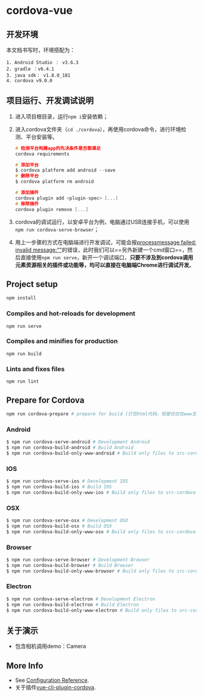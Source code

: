 # cordova-vue

## 开发环境

本文档书写时，环境搭配为：

```
1. Android Studio ： v3.6.3
2. gradle ：v6.4.1
3. java sdk： v1.8.0_181
4. cordova v9.0.0
```

## 项目运行、开发调试说明

1. 进入项目根目录，运行`npm i`安装依赖；

2. 进入cordova文件夹（`cd ./cordova`），再使用cordova命令，进行环境检测、平台安装等。

   ```c
   # 检测平台构建app的先决条件是否都满足
   cordova requirements
   
   # 添加平台
   $ cordova platform add android --save
   # 删除平台
   $ cordova platform rm android
   
   # 添加插件
   cordova plugin add <plugin-spec> [...]
   # 移除插件
   cordova plugin remove [...]
   ```

3. cordova的调试运行，以安卓平台为例，电脑通过USB连接手机，可以使用`npm run cordova-serve-browser`；

4. 用上一步骤的方式在电脑端进行开发调试，可能会报[processmessage failed: invalid message:""](http://blog.sina.com.cn/s/blog_6297f9d60102x5q9.html)的错误，此时我们可以==另外新建一个cmd窗口==，然后直接使用`npm run serve`，新开一个调试端口，**只要不涉及到cordova调用元素资源相关的插件或功能等，均可以直接在电脑端Chrome进行调试开发**。

## Project setup

```bash
npm install
```

### Compiles and hot-reloads for development
```
npm run serve
```

### Compiles and minifies for production
```
npm run build
```

### Lints and fixes files
```
npm run lint
```

## Prepare for Cordova
```bash
npm run cordova-prepare # prepare for build (打包html代码，但是仅仅在www文件夹中输出打包后的代码)
```

### Android
```bash
$ npm run cordova-serve-android # Development Android
$ npm run cordova-build-android # Build Android
$ npm run cordova-build-only-www-android # Build only files to src-cordova
```

### IOS
```bash
$ npm run cordova-serve-ios # Development IOS
$ npm run cordova-build-ios # Build IOS
$ npm run cordova-build-only-www-ios # Build only files to src-cordova
```

### OSX
```bash
$ npm run cordova-serve-osx # Development OSX
$ npm run cordova-build-osx # Build OSX
$ npm run cordova-build-only-www-osx # Build only files to src-cordova
```

### Browser
```bash
$ npm run cordova-serve-browser # Development Browser
$ npm run cordova-build-browser # Build Browser
$ npm run cordova-build-only-www-browser # Build only files to src-cordova
```

### Electron
```bash
$ npm run cordova-serve-electron # Development Electron
$ npm run cordova-build-electron # Build Electron
$ npm run cordova-build-only-www-electron # Build only files to src-cordova
```

## 关于演示

- 包含相机调用demo：Camera

## More Info

- See [Configuration Reference](https://cli.vuejs.org/config/).
- 关于插件[vue-cli-plugin-cordova](https://github.com/m0dch3n/vue-cli-plugin-cordova#vue-cli-plugin-cordova).
